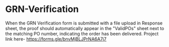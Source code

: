 # GRN-Verification
When the GRN Verification form is submitted with a file upload in Response sheet, the proof should automatically appear in the "ValidPOs" sheet next to the matching PO number, indicating the order has been delivered.
Project link here- https://forms.gle/bnvMjBLJPrNA6A7j7
